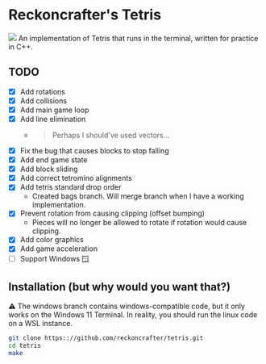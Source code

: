 # Reckoncrafter's Tetris
![](https://upload.wikimedia.org/wikipedia/commons/thumb/5/50/All_5_free_tetrominoes.svg/1200px-All_5_free_tetrominoes.svg.png)
An implementation of Tetris that runs in the terminal, written for practice in C++.

## TODO
- [x] Add rotations
- [x] Add collisions
- [x] Add main game loop
- [x] Add line elimination
  - > Perhaps I should've used vectors...
- [x] Fix the bug that causes blocks to stop falling
- [x] Add end game state
- [x] Add block sliding
- [x] Add correct tetromino alignments
- [x] Add tetris standard drop order
  - Created bags branch. Will merge branch when I have a working implementation.
- [x] Prevent rotation from causing clipping (offset bumping)
  - Pieces will no longer be allowed to rotate if rotation would cause clipping.
- [x] Add color graphics
- [x] Add game acceleration
- [ ] Support Windows 🪟

## Installation (but why would you want that?)
:warning: The windows branch contains windows-compatible code, but it only works on the Windows 11 Terminal. In reality, you should run the linux code on a WSL instance.

```sh
git clone https:://github.com/reckoncrafter/tetris.git
cd tetris
make
```

